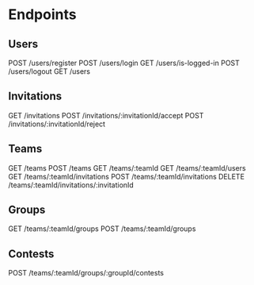 # Endpoints

## Users

POST    /users/register
POST    /users/login
GET     /users/is-logged-in
POST    /users/logout
GET     /users

## Invitations

GET     /invitations
POST    /invitations/:invitationId/accept
POST    /invitations/:invitationId/reject

## Teams

GET     /teams
POST    /teams
GET     /teams/:teamId
GET     /teams/:teamId/users
GET     /teams/:teamId/invitations
POST    /teams/:teamId/invitations
DELETE  /teams/:teamId/invitations/:invitationId

## Groups

GET     /teams/:teamId/groups
POST    /teams/:teamId/groups

## Contests

POST    /teams/:teamId/groups/:groupId/contests

